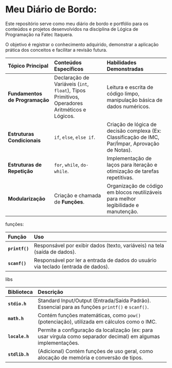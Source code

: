 #  Meu Diário de Bordo: 

Este repositório serve como meu diário de bordo e portfólio para os conteúdos e projetos desenvolvidos na disciplina de Lógica de Programação na Fatec Itaquera.

O objetivo é registrar o conhecimento adquirido, demonstrar a aplicação prática dos conceitos e facilitar a revisão futura.


| Tópico Principal | Conteúdos Específicos | Habilidades Demonstradas |
| :--- | :--- | :--- |
| **Fundamentos de Programação** | Declaração de Variáveis (`int`, `float`), Tipos Primitivos, Operadores Aritméticos e Lógicos. | Leitura e escrita de código limpo, manipulação básica de dados numéricos. |
| **Estruturas Condicionais** | `if`, `else`, `else if`. | Criação de lógica de decisão complexa (Ex: Classificação de IMC, Par/Ímpar, Aprovação de Notas). |
| **Estruturas de Repetição** | `for`, `while`, `do-while`. | Implementação de laços para iteração e otimização de tarefas repetitivas. |
| **Modularização** | Criação e chamada de **Funções**. | Organização de código em blocos reutilizáveis para melhor legibilidade e manutenção. |


funções: 

| Função | Uso |
| :--- | :--- |
| **`printf()`** | Responsável por exibir dados (texto, variáveis) na tela (saída de dados). |
| **`scanf()`** | Responsável por ler a entrada de dados do usuário via teclado (entrada de dados). |

libs



| Biblioteca | Descrição |
| :--- | :--- |
| **`stdio.h`** | Standard Input/Output (Entrada/Saída Padrão). Essencial para as funções `printf()` e `scanf()`. |
| **`math.h`** | Contém funções matemáticas, como `pow()` (potenciação), utilizada em cálculos como o IMC. |
| **`locale.h`** | Permite a configuração da localização (ex: para usar vírgula como separador decimal) em algumas implementações. |
| **`stdlib.h`** | (Adicional) Contém funções de uso geral, como alocação de memória e conversão de tipos. |


